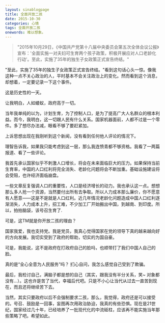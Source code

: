 ```yaml
---
layout: sinablogpage
title: 全面开放二孩
date: 2015-10-30
categories: 心情 
tags: 全面开放二孩
onewords: 难以想象。
---
```

> "2015年10月29日，《中国共产党第十八届中央委员会第五次全体会议公报》宣布：'全面实施一对夫妇可生育两个孩子政策，积极开展应对人口老龄化行动'。至此，实施了35年的独生子女政策正式宣告终结。"

"至此，实施了35年的独生子女政策正式宣告终结。"看到这句话心头一惊。像我这种一点不关心政治的人，平时基本不会关注政治上的变化。然而看到这个消息，却想着，一定要记录一下这个事件。

这是历史性的一天。

让我明白，人如蝼蚁，政府高于一切。

当年我单纯的以为，计划生育，为了控制人口，是为了提高广大人名群众的根本利益。而今，我明白，这一切跟人民有什么关系。国家机器面前，人都不过是一个零件。多了想尽办法减，眼看不够了要赶紧加。

上诉思想出现在我刚听到这个新闻，没有看到任何他人评论的情况下。

理智告诉我，如果我只能考虑到这一层，那么我连愤青都不够资格。我看了一两篇报道、看了一些评论。

我首先承认国家似乎不刺激人口增长，将会在未来面临巨大的压力。如果保持当前生育率，中国的人口红利将完全消失、老龄化问题将会不断加重。基础设施建设将会受阻，也许经济面临崩盘。

一些文章反复强调人口的重要性，人口是经济增长的动力。我也承认这一点。想想那么多人抢一个资源，当然要付出所有去争取。所以人力成本那么廉价，你不愿意有人愿意——这是不是就是人口红利。近几年情况老龄化问题造成中国人口红利逐渐消失，人力成本上升，招工难，不少加工厂开始搬出中国，到越南、到印度。所以，拍拍脑袋，该号召生育了.

可是，这TM就是你开放二孩的理由？

国家我爱，我也支持党。我是党员，我真心觉得国家在党的领导下真的越来越向好的方向发展。我切实受到了政府的帮助，切实的为国自豪。

可是，我能说，这不是政府在打政府自己的脸吗，也顺带打了我们中国人自己的脸。

真的是“全心全意为人民服务”吗？ 扪心自问，我怎么感觉自己受到了欺骗。

最后，我检讨自己，满脑子都是想的自己（其实，跟我没有半分关系，笑~ 对象都没有...）。这也许是苦了当代，幸福后代吧。只是不小心让当代从过去一直苦到现在，而且还将继续苦下去。

当然，其实只要政府以后不会强制要求二孩，那么，我觉得，政府还是可以接受的。号召、鼓励是一回事，妄图再次用政治胁迫，我真的有些恐惧。现在是21世纪，国家经过几十年，已经培养了一批现代化的中流砥柱，应该再不能实施当年那些策略了吧。希望如此。